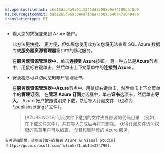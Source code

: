 ```yaml
---
ms.openlocfilehash: c6e16dab4a935113346dd32085e9e74109b5f8d9
ms.sourcegitcommit: bab1265d669c3e6871daa7cb8a5640a47104947a
translationtype: MT
---
```


   * 输入您的凭据登录到 Azure 帐户。

     此方法更快捷、 更方便，但如果您使用此方法您将无法查看 SQL Azure 数据库或**服务器资源管理器**窗口中的移动服务。

     在**服务器资源管理器中**，单击**连接到 Azure**按钮。 另一种方法是**Azure**节点中，用鼠标右键单击，然后单击上下文菜单中的**连接到 Azure** 。

   * 安装程序可以访问您的帐户管理证书。

     在**服务器资源管理器**中**Azure**节点中，用鼠标右键单击，然后单击上下文菜单中的**管理订阅**。 在**管理 Azure 订阅**对话框中，单击**证书**选项卡，然后单击**导入**。 Azure 帐户按照说明来下载，然后导入订阅文件 （也称为*.publishsettings*文件）。

     > [AZURE.NOTE] 订阅文件下载到的文件夹外部源的代码目录 （例如，在下载文件夹中），并在导入完成后再将其删除。 获得订阅文件访问权限的恶意用户可以编辑、 创建和删除您的 Azure 服务。

    有关详细信息，请参阅[如何连接到 Azure 从 Visual Studio](http://go.microsoft.com/fwlink/?LinkId=324796)。
